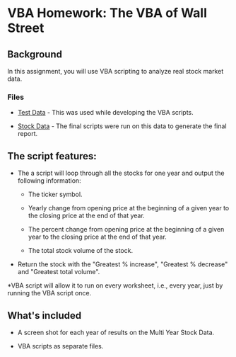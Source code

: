 # VBA Homework: The VBA of Wall Street

## Background

In this assignment, you will use VBA scripting to analyze real stock market data.

### Files

* [Test Data](Resources/alphabetical_testing.xlsx) - This was used while developing the VBA scripts.

* [Stock Data](Resources/Multiple_year_stock_data.xlsx) - The final scripts were run on this data to generate the final report.


## The script features:

* The a script will loop through all the stocks for one year and output the following information:

  * The ticker symbol.

  * Yearly change from opening price at the beginning of a given year to the closing price at the end of that year.

  * The percent change from opening price at the beginning of a given year to the closing price at the end of that year.

  * The total stock volume of the stock.

* Return the stock with the "Greatest % increase", "Greatest % decrease" and "Greatest total volume". 

*VBA script will allow it to run on every worksheet, i.e., every year, just by running the VBA script once.

## What's included

  * A screen shot for each year of  results on the Multi Year Stock Data.

  * VBA scripts as separate files.

